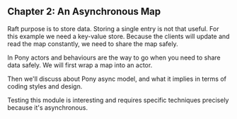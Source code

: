 ## Chapter 2: An Asynchronous Map

Raft purpose is to store data. Storing a single entry is not that useful. For
this example we need a key-value store. Because the clients will update and
read the map constantly, we need to share the map safely.

In Pony actors and behaviours are the way to go when you need to share data
safely. We will first wrap a map into an actor.

Then we'll discuss about Pony async model, and what it implies in terms of
coding styles and design.

Testing this module is interesting and requires specific techniques precisely
because it's asynchronous.
